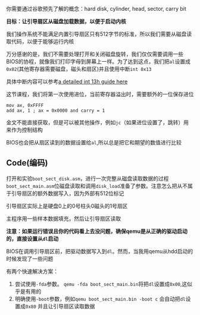 你需要通过谷歌预先了解的概念：hard disk, cylinder, head, sector, carry bit

**目标：让引导扇区从磁盘加载数据，以便于启动内核**

我们操作系统不能满足内置引导扇区只有512字节的标准，所以我们需要从磁盘读取代码，以便于能够运行内核

万分感谢的是，我们不需要处理打开和关闭磁盘旋转，我们仅仅需要调用一些BIOS的协程，就像我们打印字母到屏幕上一样。为了达到这点，我们把`al`设置成`0x02`(其他寄存器需要磁盘，磁头和扇区)并且使用中断`int
0x13`

具体中断内容可以参考[a detailed int 13h guide
here](http://stanislavs.org/helppc/int_13-2.html)

这节课程，我们将第一次使用进位，当前寄存器溢出时，需要额外的一位保存进位
```armnasm
mov ax, 0xFFFF
add ax, 1 ; ax = 0x0000 and carry = 1
```

金文不能直接获取，但是可以被其他操作，例如`jc`（如果进位设置了，跳转）用来作为控制结构

BIOS也会把从扇区读到的数据设置给`al`,所以总是把它和期望的数值进行比较

Code(编码)
---------
打开和实验`boot_sect_disk.asm`，进行一次完整从磁盘读取数据的过程
`boot_sect_main.asm`位磁盘读取和调用`disk_load`准备了参数。注意怎么把从不属于引导扇区的额外数据写入，因为外部有512位标记

引导扇区实际上是硬盘0上的0号柱头0磁头的1号扇区

主程序用一些样本数据填充，然后让引导扇区读取

**注意：如果运行错误且你的代码看上去没问题，确保qemu是从正确的驱动启动的，直接设置从`dl`启动**

BIOS在调用引导扇区前，把驱动数据写入到`dl`。然而，当我用qemu从hdd启动的时候发现了一些问题

有两个快速解决方案：
1. 尝试使用`-fda`参数。 `qemu -fda
boot_sect_main.bin`将把`dl`设置成`0x00`,这似乎是有用的
2. 明确使用`-boot`参数，例如`qemu boot_sect_main.bin -boot c`
会自动把`dl`设置成`0x80` 并且让引导扇区读取数据
